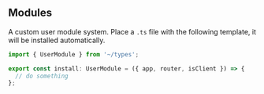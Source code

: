 ## Modules

A custom user module system. Place a `.ts` file with the following template, it will be installed automatically.

```ts
import { UserModule } from '~/types';

export const install: UserModule = ({ app, router, isClient }) => {
  // do something
};
```

